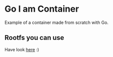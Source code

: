 # Go I am Container

Example of a container made from scratch with Go.

## Rootfs you can use

Have look [here](http://codelectron.com/how-to-get-a-linux-root-filesystem/) :)

